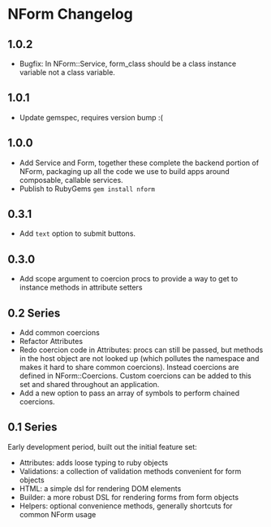 # NForm Changelog

## 1.0.2
- Bugfix: In NForm::Service, form_class should be a class instance variable not a class variable.

## 1.0.1
- Update gemspec, requires version bump :(

## 1.0.0
- Add Service and Form, together these complete the backend portion of
  NForm, packaging up all the code we use to build apps around composable,
  callable services.
- Publish to RubyGems `gem install nform`

## 0.3.1
- Add `text` option to submit buttons.

## 0.3.0
- Add scope argument to coercion procs to provide a way to get to instance methods in attribute setters

## 0.2 Series

- Add common coercions
- Refactor Attributes
- Redo coercion code in Attributes: procs can still be passed, but methods in the host object
  are not looked up (which pollutes the namespace and makes it hard to share common coercions).
  Instead coercions are defined in NForm::Coercions. Custom coercions can be added to this set
  and shared throughout an application.
- Add a new option to pass an array of symbols to perform chained coercions.


## 0.1 Series

Early development period, built out the initial feature set:

- Attributes: adds loose typing to ruby objects
- Validations: a collection of validation methods convenient for form objects
- HTML: a simple dsl for rendering DOM elements
- Builder: a more robust DSL for rendering forms from form objects
- Helpers: optional convenience methods, generally shortcuts for common NForm usage
